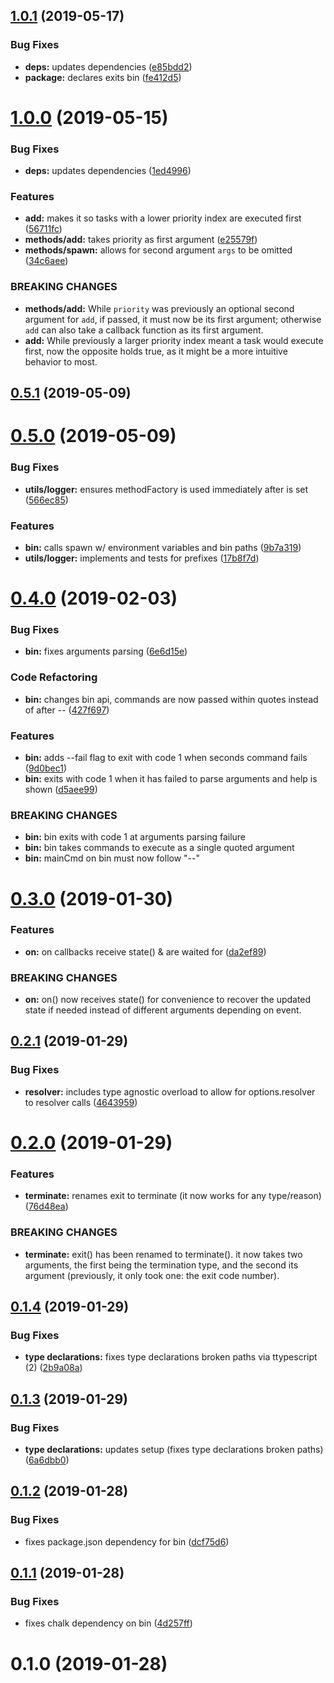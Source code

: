 ## [1.0.1](https://github.com/rafamel/exits/compare/v1.0.0...v1.0.1) (2019-05-17)


### Bug Fixes

* **deps:** updates dependencies ([e85bdd2](https://github.com/rafamel/exits/commit/e85bdd2))
* **package:** declares exits bin ([fe412d5](https://github.com/rafamel/exits/commit/fe412d5))



# [1.0.0](https://github.com/rafamel/exits/compare/v0.5.1...v1.0.0) (2019-05-15)


### Bug Fixes

* **deps:** updates dependencies ([1ed4996](https://github.com/rafamel/exits/commit/1ed4996))


### Features

* **add:** makes it so tasks with a lower priority index are executed first ([56711fc](https://github.com/rafamel/exits/commit/56711fc))
* **methods/add:** takes priority as first argument ([e25579f](https://github.com/rafamel/exits/commit/e25579f))
* **methods/spawn:** allows for second argument `args` to be omitted ([34c6aee](https://github.com/rafamel/exits/commit/34c6aee))


### BREAKING CHANGES

* **methods/add:** While `priority` was previously an optional second argument for `add`, if passed,
it must now be its first argument; otherwise `add` can also take a callback function as its first
argument.
* **add:** While previously a larger priority index meant a task would execute first, now the
opposite holds true, as it might be a more intuitive behavior to most.



## [0.5.1](https://github.com/rafamel/exits/compare/v0.5.0...v0.5.1) (2019-05-09)



# [0.5.0](https://github.com/rafamel/exits/compare/v0.4.0...v0.5.0) (2019-05-09)


### Bug Fixes

* **utils/logger:** ensures methodFactory is used immediately after is set ([566ec85](https://github.com/rafamel/exits/commit/566ec85))


### Features

* **bin:** calls spawn w/ environment variables and bin paths ([9b7a319](https://github.com/rafamel/exits/commit/9b7a319))
* **utils/logger:** implements and tests for prefixes ([17b8f7d](https://github.com/rafamel/exits/commit/17b8f7d))



# [0.4.0](https://github.com/rafamel/exits/compare/v0.3.0...v0.4.0) (2019-02-03)


### Bug Fixes

* **bin:** fixes arguments parsing ([6e6d15e](https://github.com/rafamel/exits/commit/6e6d15e))


### Code Refactoring

* **bin:** changes bin api, commands are now passed within quotes instead of after -- ([427f697](https://github.com/rafamel/exits/commit/427f697))


### Features

* **bin:** adds --fail flag to exit with code 1 when seconds command fails ([9d0bec1](https://github.com/rafamel/exits/commit/9d0bec1))
* **bin:** exits with code 1 when it has failed to parse arguments and help is shown ([d5aee99](https://github.com/rafamel/exits/commit/d5aee99))


### BREAKING CHANGES

* **bin:** bin exits with code 1 at arguments parsing failure
* **bin:** bin takes commands to execute as a single quoted argument
* **bin:** mainCmd on bin must now follow "--"



# [0.3.0](https://github.com/rafamel/exits/compare/v0.2.1...v0.3.0) (2019-01-30)


### Features

* **on:** on callbacks receive state() & are waited for ([da2ef89](https://github.com/rafamel/exits/commit/da2ef89))


### BREAKING CHANGES

* **on:** on() now receives state() for convenience to recover the updated state if needed
instead of different arguments depending on event.



## [0.2.1](https://github.com/rafamel/exits/compare/v0.2.0...v0.2.1) (2019-01-29)


### Bug Fixes

* **resolver:** includes type agnostic overload to allow for options.resolver to resolver calls ([4643959](https://github.com/rafamel/exits/commit/4643959))



# [0.2.0](https://github.com/rafamel/exits/compare/v0.1.4...v0.2.0) (2019-01-29)


### Features

* **terminate:** renames exit to terminate (it now works for any type/reason) ([76d48ea](https://github.com/rafamel/exits/commit/76d48ea))


### BREAKING CHANGES

* **terminate:** exit() has been renamed to terminate(). it now takes two arguments, the first being
the termination type, and the second its argument (previously, it only took one: the exit code
number).



## [0.1.4](https://github.com/rafamel/exits/compare/v0.1.3...v0.1.4) (2019-01-29)


### Bug Fixes

* **type declarations:** fixes type declarations broken paths via ttypescript (2) ([2b9a08a](https://github.com/rafamel/exits/commit/2b9a08a))



## [0.1.3](https://github.com/rafamel/exits/compare/v0.1.2...v0.1.3) (2019-01-29)


### Bug Fixes

* **type declarations:** updates setup (fixes type declarations broken paths) ([6a6dbb0](https://github.com/rafamel/exits/commit/6a6dbb0))



## [0.1.2](https://github.com/rafamel/exits/compare/v0.1.1...v0.1.2) (2019-01-28)


### Bug Fixes

* fixes package.json dependency for bin ([dcf75d6](https://github.com/rafamel/exits/commit/dcf75d6))



## [0.1.1](https://github.com/rafamel/exits/compare/v0.1.0...v0.1.1) (2019-01-28)


### Bug Fixes

* fixes chalk dependency on bin ([4d257ff](https://github.com/rafamel/exits/commit/4d257ff))



# 0.1.0 (2019-01-28)



